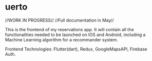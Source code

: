 # uerto

 //WORK IN PROGRESS//
 //Full documentation in May//

This is the frontend of my reservations app. It will contain all the functionalities needed to be launched on IOS and Android, including a Machine Learning algorithm for a recommander system.

Frontend Technologies: Flutter(dart), Redux, GoogleMapsAPI, Firebase Auth.
